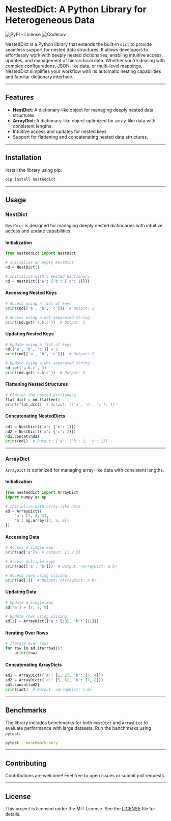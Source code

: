 # NestedDict: A Python Library for Heterogeneous Data
![PyPI - License](https://img.shields.io/pypi/l/NestDict)
![Codecov](https://img.shields.io/codecov/c/github/Roy-Kid/NestDict)

NestedDict is a Python library that extends the built-in `dict` to provide seamless support for nested data structures. It allows developers to effortlessly work with deeply nested dictionaries, enabling intuitive access, updates, and management of hierarchical data. Whether you're dealing with complex configurations, JSON-like data, or multi-level mappings, NestedDict simplifies your workflow with its automatic nesting capabilities and familiar dictionary interface.

---

## Features

- **NestDict**: A dictionary-like object for managing deeply nested data structures.
- **ArrayDict**: A dictionary-like object optimized for array-like data with consistent lengths.
- Intuitive access and updates for nested keys.
- Support for flattening and concatenating nested data structures.

---

## Installation

Install the library using pip:

```bash
pip install nesteddict
```

---

## Usage

### NestDict

`NestDict` is designed for managing deeply nested dictionaries with intuitive access and update capabilities.

#### Initialization

```python
from nesteddict import NestDict

# Initialize an empty NestDict
nd = NestDict()

# Initialize with a nested dictionary
nd = NestDict({'a': {'b': {'c': 1}}})
```

#### Accessing Nested Keys

```python
# Access using a list of keys
print(nd[['a', 'b', 'c']])  # Output: 1

# Access using a dot-separated string
print(nd.get('a.b.c'))  # Output: 1
```

#### Updating Nested Keys

```python
# Update using a list of keys
nd[['a', 'b', 'c']] = 2
print(nd[['a', 'b', 'c']])  # Output: 2

# Update using a dot-separated string
nd.set('a.b.c', 3)
print(nd.get('a.b.c'))  # Output: 3
```

#### Flattening Nested Structures

```python
# Flatten the nested dictionary
flat_dict = nd.flatten()
print(flat_dict)  # Output: {('a', 'b', 'c'): 1}
```

#### Concatenating NestedDicts

```python
nd1 = NestDict({'a': {'b': 1}})
nd2 = NestDict({'a': {'c': 2}})
nd1.concat(nd2)
print(nd1)  # Output: {'a': {'b': 1, 'c': 2}}
```

---

### ArrayDict

`ArrayDict` is optimized for managing array-like data with consistent lengths.

#### Initialization

```python
from nesteddict import ArrayDict
import numpy as np

# Initialize with array-like data
ad = ArrayDict({
    'a': [1, 2, 3],
    'b': np.array([4, 5, 6])
})
```

#### Accessing Data

```python
# Access a single key
print(ad['a'])  # Output: [1 2 3]

# Access multiple keys
print(ad[['a', 'b']])  # Output: <ArrayDict: a b>

# Access rows using slicing
print(ad[1])  # Output: <ArrayDict: a b>
```

#### Updating Data

```python
# Update a single key
ad['a'] = [7, 8, 9]

# Update rows using slicing
ad[1] = ArrayDict({'a': [10], 'b': [11]})
```

#### Iterating Over Rows

```python
# Iterate over rows
for row in ad.iterrows():
    print(row)
```

#### Concatenating ArrayDicts

```python
ad1 = ArrayDict({'a': [1, 2], 'b': [3, 4]})
ad2 = ArrayDict({'a': [5, 6], 'b': [7, 8]})
ad1.concat(ad2)
print(ad1)  # Output: <ArrayDict: a b>
```

---

## Benchmarks

The library includes benchmarks for both `NestDict` and `ArrayDict` to evaluate performance with large datasets. Run the benchmarks using `pytest`:

```bash
pytest --benchmark-only
```

---

## Contributing

Contributions are welcome! Feel free to open issues or submit pull requests.

---

## License

This project is licensed under the MIT License. See the [LICENSE](LICENSE) file for details.